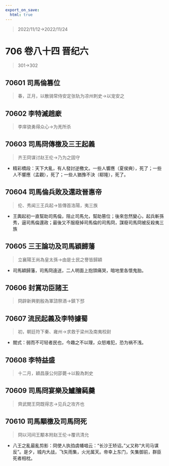 ```yaml
---
export_on_save:
  html: true
---
```


> 2022/11/12->2022/11/24

# 706 卷八十四 晋纪六

> 301->302

## 70601 司馬倫篡位
> 春，正月，以散骑常侍安定张轨为凉州刺史->以宠安之

## 70602 李特滅趙廞
> 李庠骁勇得众心->为羌所杀

## 70603 司馬冏傳檄及三王起義
> 齐王冏谋讨赵王伦->乃为之固守
- 精彩橋段：天下大亂，有人發討逆檄文。一些人響應（夏侯奭），死了；一些人不響應（孟觀），死了；一些人猶豫不決（郗隆），死了。

## 70604 司馬倫兵敗及還政晉惠帝
> 伦、秀闻三王兵起->皆傳首洛陽，夷三族
- 王輿起初一直幫助司馬倫，阻止司馬允，幫助篡位；後來忽然變心，起兵斬孫秀，逼司馬倫還政；最後又不服廢掉司馬倫的司馬冏，謀廢司馬冏被反殺夷三族

## 70605 三王論功及司馬穎歸藩
> 立襄陽王尚為皇太孫->由是士民之譽皆歸穎
- 司馬穎歸藩，司馬冏遠送，二人明面上抱頭痛哭，暗地里各懷鬼胎。

## 70606 封賞功臣諸王
> 冏辟新興劉殷為軍諮祭酒->鎮下邳

## 70607 流民起義及李特據蜀
> 初，朝廷符下秦、雍州->求救于梁州及南夷校尉
- 閻式：弱而不可轻者民也，今趣之不以理，众怒难犯，恐为祸不浅。

## 70608 李特益盛
> 十二月，穎昌康公何卲薨->以毅為刺史

## 70609 司馬冏宴樂及鱸膾蒓羹
> 齊武閔王冏既得志->见兵之攻齐也

## 70610 司馬顒檄及司馬冏死
> 冏以河间王颙本附赵王伦->覆讯清允
- 八王之亂最亂剪影：冏使人执驺虞幡唱云：“长沙王矫诏。”乂又称“大司马谋反”。是夕，城内大战，飞矢雨集，火光属天。帝幸上东门，矢集御前，群臣死者相枕。
